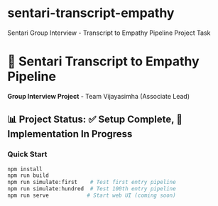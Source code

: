 # sentari-transcript-empathy
Sentari Group Interview - Transcript to Empathy Pipeline Project Task
# 🧩 Sentari Transcript to Empathy Pipeline

**Group Interview Project** - Team Vijayasimha (Associate Lead)

## 📊 Project Status: ✅ Setup Complete, 🚧 Implementation In Progress

### Quick Start
```bash
npm install
npm run build
npm run simulate:first    # Test first entry pipeline
npm run simulate:hundred  # Test 100th entry pipeline
npm run serve            # Start web UI (coming soon)